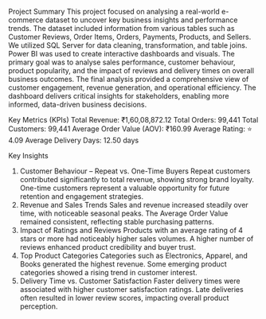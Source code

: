 
Project Summary
This project focused on analysing a real-world e-commerce dataset to uncover key business insights and performance trends. The dataset included information from various tables such as Customer Reviews, Order Items, Orders, Payments, Products, and Sellers.
We utilized SQL Server for data cleaning, transformation, and table joins. Power BI was used to create interactive dashboards and visuals.
The primary goal was to analyse sales performance, customer behaviour, product popularity, and the impact of reviews and delivery times on overall business outcomes.
The final analysis provided a comprehensive view of customer engagement, revenue generation, and operational efficiency. The dashboard delivers critical insights for stakeholders, enabling more informed, data-driven business decisions.

Key Metrics (KPIs)
Total Revenue: ₹1,60,08,872.12
Total Orders: 99,441
Total Customers: 99,441
Average Order Value (AOV): ₹160.99
Average Rating: ⭐ 4.09
Average Delivery Days: 12.50 days


Key Insights

1. Customer Behaviour – Repeat vs. One-Time Buyers
Repeat customers contributed significantly to total revenue, showing strong brand loyalty.
One-time customers represent a valuable opportunity for future retention and engagement strategies.
2. Revenue and Sales Trends
Sales and revenue increased steadily over time, with noticeable seasonal peaks.
The Average Order Value remained consistent, reflecting stable purchasing patterns.
3. Impact of Ratings and Reviews
Products with an average rating of 4 stars or more had noticeably higher sales volumes.
A higher number of reviews enhanced product credibility and buyer trust.
4. Top Product Categories
Categories such as Electronics, Apparel, and Books generated the highest revenue.
Some emerging product categories showed a rising trend in customer interest.
5. Delivery Time vs. Customer Satisfaction
Faster delivery times were associated with higher customer satisfaction ratings.
Late deliveries often resulted in lower review scores, impacting overall product perception.

